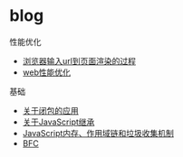 # blog

性能优化
* [浏览器输入url到页面渲染的过程](articles/浏览器输入url到页面渲染的过程.md)
* [web性能优化](articles/web性能优化.md)

基础
* [关于闭包的应用](articles/关于闭包的应用.md)
* [关于JavaScript继承](articles/关于JavaScript继承.md)
* [JavaScript内存、作用域链和垃圾收集机制](articles/JavaScript内存、作用域链和垃圾收集机制.md)
* [BFC](BFC)
